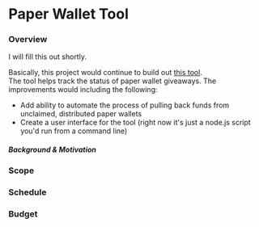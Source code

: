 # Paper Wallet Tool

### Overview

I will fill this out shortly.  

Basically, this project would continue to build out [this tool](https://github.com/riongull/paper_wallet_tools).  
The tool helps track the status of paper wallet giveaways.  The improvements would including the following:

* Add ability to automate the process of pulling back funds from unclaimed, distributed paper wallets
* Create a user interface for the tool (right now it's just a node.js script you'd run from a command line)

##### Background & Motivation

### Scope

### Schedule

### Budget

